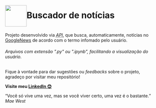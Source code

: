 <h1><img src="https://assets.stickpng.com/images/5a0acb755a997e1c2cea10be.png" align="center" width="70px">Buscador de notícias</h1>

Projeto desenvolvido via <abbr title="Application Programming Interface (Interface de Programação de Aplicação)">*API*</abbr>, que busca, automaticamente, notícias no [GoogleNews](https://news.google.com/) de acordo com o termo infomado pelo usuário.

###### Arquivos com extensão ".py" ou ".ipynb", facilitando a visualização do usuário.

Fique à vontade para dar sugestões ou *feedbacks* sobre o projeto, agradeço por visitar meu repositório!

**Visite meu <a href="https://www.linkedin.com/in/henrique8825/" target="_blank">LinkedIn 😊</a>**

<q>Você só vive uma vez, mas se você viver certo, uma vez é o bastante.</q> *Mae West*
